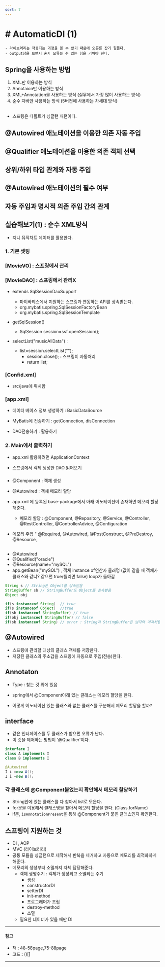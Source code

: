```yaml
---
sort: 7
---
```


# # AutomaticDI (1)

```tip
- 라이브러리는 작동되는 과정을 볼 수 없기 때문에 오류를 잡기 힘들다.
- output창을 보면서 혼자 오류볼 수 있는 힘을 키워야 한다. 
  ```


## Spring을 사용하는 방법
1. XML만 이용하는 방식
2. Annotaion만 이용하는 방식
3. XML+Annotation을 사용하는 방식 (실무에서 가장 많이 사용하는 방식)
4. 순수 자바만 사용하는 방식 (5버전에 사용하는 차세대 방식)


## 
- 스프링은 디폴트가 싱글턴 패턴이다.


## @Autowired 애노테이션을 이용한 의존 자동 주입
## @Qualifier 애노테이션을 이용한 의존 객체 선택
## 상위/하위 타입 관계와 자동 주입
## @Autowired 애노테이션의 필수 여부
## 자동 주입과 명시적 의존 주입 간의 관계

## 실습해보기(1) : 순수 XML방식
- 지니 뮤직차트 데이터를 활용한다.


### 1. 기본 셋팅
### [MovieVO] : 스프링에서 관리
### [MovieDAO] : 스프링에서 관리X

- extends SqlSessionDaoSupport
  - 마이바티스에서 지원하는 스프링과 연동하는 API를 상속받는다.
  - org.mybatis.spring.SqlSessionFactoryBean
  - org.mybatis.spring.SqlSessionTemplate
  
- getSqlSession() 
  - SqlSession session=ssf.openSession();
  
- selectList("musicAllData") :
  - list=session.selectList("");
	- session.close();  : 스프링이 자동처리
	- return list;
  
  
### [Confid.xml] 
- src/java에 위치함


### [app.xml]
- 데이터 베이스 정보 생성하기 : BasicDataSource

- MyBatis에 전송하기 : getConnection, disConnection

- DAO전송하기 : 활용하기

### 2. Main에서 출력하기

- app.xml 활용하려면 ApplicationContext

- 스프링에서 객체 생성한 DAO 읽어오기


### 
- @Component : 객체 생성
- @Autowired : 객체 메모리 할당

- app.xml  에 등록된 base-package에서 아래 어노테이션이 존재하면 메모리 할당해준다.
  - 메모리 할당 : @Component, @Repository, @Service, @Controller, @RestController, @ControllerAdvice, @Configuration 
- 메모리 주입 " @Required, @Autowired, @PostConstruct, @PreDestroy, @Resource, 

##
- @Autowired
- @Qualified("oracle")
- @Resource(name="mySQL")
- app.getBean("mySQL") , 객체 instance of연산자 클래명 (값이 같을 때 객체가 클래스와 같냐? 같으면 true/틀리면 false) loop가 돌아감

```java
String s // String은 Object를 상속받음
StringBuffer sb // StringBuffer도 Object를 상속받음
Object obj

if(s instanceof String)  // true
if(s instanceof Object)  //true
if(sb instanceof StringBuffer) // true
if(obj instanceof StringBuffer) // false
if(sb instanceof String) // error : String과 StringBuffer은 남자와 여자처럼 관련없기 때문이다.
```




## @Autowired
- 스프링에 관리할 대상의 클래스 객체를 저장한다.
- 저장된 클래스의 주소갑을 스프링에 자동으로 주입(전송)한다.



## Annotaton
- Type : 찾는 것 위에 있음

- spring에서 @Component아래 있는 클래스는 메모리 할당을 한다.
- 어떻게 어노테이션 있는 클래스와 없는 클래스를 구분해서 메모리 할당을 할까?


## interface
- 같은 인터페이스를 두 클래스가 받으면 오류가 난다. 
- 이 것을 제어하는 방법이 '@Qualifier'이다. 

```java
interface I
class A implements I
class B implements I

@Autowired
I i =new A();
I i =new B();
```

### 각 클래스에 @Component붙었는지 확인해서 메모리 할당하기
- String안에 있는 클래스를 다 찾아서 list로 모은다.
- for문을 이용해서 클래스명을 찾아서 메모리 할당을 한다. (Class.forName)
- if문, `isAnnotationPresent`을 통해 @Component가 붙은 클래스인지 확인한다.


## 스프링이  지원하는 것
- DI , AOP
- MVC (라이브러리)
- 공통 모듈을 싱글턴으로 제작해서 반복을 제거하고 자동으로 메모리를 최적화하게 해준다.
- 메모리의 생성부터 소멸까지 자체 담당해준다. 
  - 객체 생명주기 : 객체가 생성되고 소멸되는 주기
    - 생성
    - constructorDI 
    - setterDI 
    - init-method 
    - 프로그래머가 조립 
    - destroy-method
    - 소멸
  - 필요한 데이터가 있을 때만 DI

---
#### 참고 
- 책 : 48-58page,75-88page
- 코드 : ()[]
---
